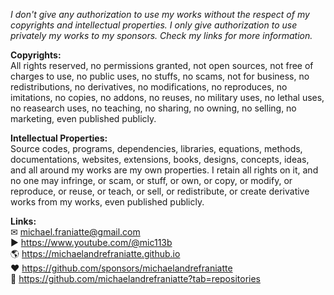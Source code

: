 ﻿  
*I don't give any authorization to use my works without the respect of my copyrights and intellectual properties. I only give authorization to use privately my works to my sponsors. Check my links for more information.*  
  
**Copyrights:**  
All rights reserved, no permissions granted, not open sources, not free of charges to use, no public uses, no stuffs, no scams, not for business, no redistributions, no derivatives, no modifications, no reproduces, no imitations, no copies, no addons, no reuses, no military uses, no lethal uses, no reasearch uses, no teaching, no sharing, no owning, no selling, no marketing, even published publicly.  
  
**Intellectual Properties:**  
Source codes, programs, dependencies, libraries, equations, methods, documentations, websites, extensions, books, designs, concepts, ideas, and all around my works are my own properties. I retain all rights on it, and no one may infringe, or scam, or stuff, or own, or copy, or modify, or reproduce, or reuse, or teach, or sell, or redistribute, or create derivative works from my works, even published publicly.  
  
**Links:**  
✉ michael.franiatte@gmail.com  
▶︎ https://www.youtube.com/@mic113b  
🌎 https://michaelandrefraniatte.github.io  
❤️ https://github.com/sponsors/michaelandrefraniatte  
📜 https://github.com/michaelandrefraniatte?tab=repositories  
  